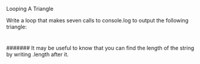 Looping A Triangle

Write a loop that makes seven calls to console.log to output the following triangle:

#
##
###
####
#####
######
#######
It may be useful to know that you can find the length of the string by writing .length after it.

